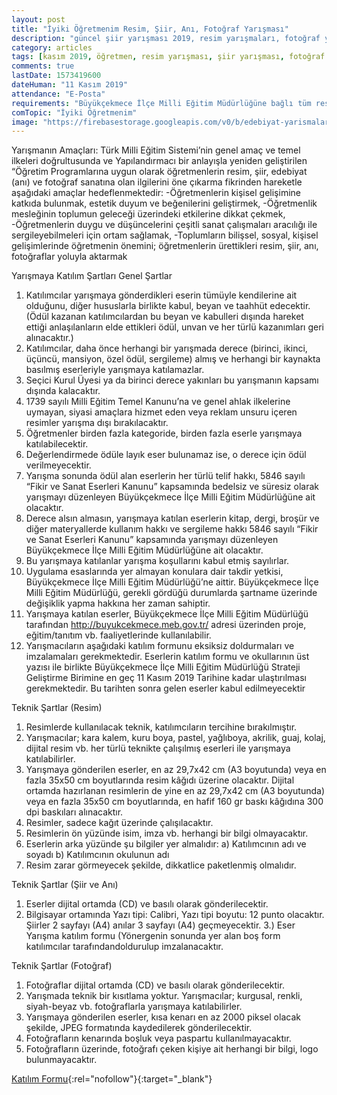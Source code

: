 ```yaml
---
layout: post
title: "İyiki Öğretmenim Resim, Şiir, Anı, Fotoğraf Yarışması"
description: "güncel şiir yarışması 2019, resim yarışmaları, fotoğraf yarışmaları, ödüllü yarışmalar 2019"
category: articles
tags: [kasım 2019, öğretmen, resim yarışması, şiir yarışması, fotoğraf yarışması, anı yarışması]
comments: true
lastDate: 1573419600
dateHuman: "11 Kasım 2019"
attendance: "E-Posta"
requirements: "Büyükçekmece İlçe Milli Eğitim Müdürlüğüne bağlı tüm resmi ve özel okul öğretmenleri katılabilir"
comTopic: "İyiki Öğretmenim"
image: "https://firebasestorage.googleapis.com/v0/b/edebiyat-yarismalari.appspot.com/o/iyiki-%C3%B6%C4%9Fretmenim-resim-%C5%9Fiir-an%C4%B1-fotograf-yarismasi.jpg?alt=media&token=a5340486-03a6-431f-9510-463260a059d2"
---
```


Yarışmanın Amaçları:
Türk Milli Eğitim Sistemi’nin genel amaç ve temel ilkeleri doğrultusunda ve Yapılandırmacı bir anlayışla yeniden geliştirilen “Öğretim Programlarına uygun olarak öğretmenlerin resim, şiir, edebiyat (anı) ve fotoğraf sanatına olan ilgilerini öne çıkarma fikrinden hareketle aşağıdaki amaçlar hedeflenmektedir:
-Öğretmenlerin kişisel gelişimine katkıda bulunmak, estetik duyum ve beğenilerini geliştirmek,
-Öğretmenlik mesleğinin toplumun geleceği üzerindeki etkilerine dikkat çekmek,
-Öğretmenlerin duygu ve düşüncelerini çeşitli sanat çalışmaları aracılığı ile sergileyebilmeleri için ortam sağlamak,
-Toplumların bilişsel, sosyal, kişisel gelişimlerinde öğretmenin önemini; öğretmenlerin ürettikleri resim, şiir, anı, fotoğraflar yoluyla aktarmak

Yarışmaya Katılım Şartları Genel Şartlar
1) Katılımcılar yarışmaya gönderdikleri eserin tümüyle kendilerine ait olduğunu, diğer hususlarla birlikte kabul, beyan ve taahhüt edecektir. (Ödül kazanan katılımcılardan bu beyan ve kabulleri dışında hareket ettiği anlaşılanların elde ettikleri ödül, unvan ve her türlü kazanımları geri alınacaktır.)
2) Katılımcılar, daha önce herhangi bir yarışmada derece (birinci, ikinci, üçüncü, mansiyon, özel ödül, sergileme) almış ve herhangi bir kaynakta basılmış eserleriyle yarışmaya katılamazlar.
3) Seçici Kurul Üyesi ya da birinci derece yakınları bu yarışmanın kapsamı dışında kalacaktır.
4) 1739 sayılı Milli Eğitim Temel Kanunu’na ve genel ahlak ilkelerine uymayan, siyasi amaçlara
hizmet eden veya reklam unsuru içeren resimler yarışma dışı bırakılacaktır.
5) Öğretmenler birden fazla kategoride, birden fazla eserle yarışmaya katılabilecektir.
6) Değerlendirmede ödüle layık eser bulunamaz ise, o derece için ödül verilmeyecektir.
7) Yarışma sonunda ödül alan eserlerin her türlü telif hakkı, 5846 sayılı “Fikir ve Sanat Eserleri Kanunu” kapsamında bedelsiz ve süresiz olarak yarışmayı düzenleyen Büyükçekmece İlçe Milli Eğitim Müdürlüğüne ait olacaktır.
8) Derece alsın almasın, yarışmaya katılan eserlerin kitap, dergi, broşür ve diğer materyallerde kullanım hakkı ve sergileme hakkı 5846 sayılı “Fikir ve Sanat Eserleri Kanunu” kapsamında yarışmayı düzenleyen Büyükçekmece İlçe Milli Eğitim Müdürlüğüne ait olacaktır.
9) Bu yarışmaya katılanlar yarışma koşullarını kabul etmiş sayılırlar.
10) Uygulama esaslarında yer almayan konulara dair takdir yetkisi, Büyükçekmece İlçe Milli Eğitim Müdürlüğü’ne aittir. Büyükçekmece İlçe Milli Eğitim Müdürlüğü, gerekli gördüğü durumlarda şartname üzerinde değişiklik yapma hakkına her zaman sahiptir.
11) Yarışmaya katılan eserler, Büyükçekmece İlçe Milli Eğitim Müdürlüğü tarafından http://buyukcekmece.meb.gov.tr/ adresi üzerinden proje, eğitim/tanıtım vb. faaliyetlerinde kullanılabilir.
12) Yarışmacıların aşağıdaki katılım formunu eksiksiz doldurmaları ve imzalamaları gerekmektedir. Eserlerin katılım formu ve okullarının üst yazısı ile birlikte Büyükçekmece İlçe Milli Eğitim Müdürlüğü Strateji Geliştirme Birimine en geç 11 Kasım 2019 Tarihine kadar ulaştırılması gerekmektedir. Bu tarihten sonra gelen eserler kabul edilmeyecektir

Teknik Şartlar (Resim)
1) Resimlerde kullanılacak teknik, katılımcıların tercihine bırakılmıştır.
2) Yarışmacılar; kara kalem, kuru boya, pastel, yağlıboya, akrilik, guaj, kolaj, dijital resim vb. her türlü teknikte çalışılmış eserleri ile yarışmaya katılabilirler.
3) Yarışmaya gönderilen eserler, en az 29,7x42 cm (A3 boyutunda) veya en fazla 35x50 cm boyutlarında resim kâğıdı üzerine olacaktır. Dijital ortamda hazırlanan resimlerin de yine en az 29,7x42 cm (A3 boyutunda) veya en fazla 35x50 cm boyutlarında, en hafif 160 gr baskı kâğıdına 300 dpi baskıları alınacaktır.
4) Resimler, sadece kağıt üzerinde çalışılacaktır.
5) Resimlerin ön yüzünde isim, imza vb. herhangi bir bilgi olmayacaktır.
6) Eserlerin arka yüzünde şu bilgiler yer almalıdır:
a) Katılımcının adı ve soyadı b) Katılımcının okulunun adı
7) Resim zarar görmeyecek şekilde, dikkatlice paketlenmiş olmalıdır.

Teknik Şartlar (Şiir ve Anı)
1) Eserler dijital ortamda (CD) ve basılı olarak gönderilecektir.
2) Bilgisayar ortamında Yazı tipi: Calibri, Yazı tipi boyutu: 12 punto olacaktır. Şiirler 2 sayfayı (A4) anılar 3 sayfayı (A4) geçmeyecektir.
3.) Eser Yarışma katılım formu (Yönergenin sonunda yer alan boş form katılımcılar tarafındandoldurulup imzalanacaktır.

Teknik Şartlar (Fotoğraf)
1) Fotoğraflar dijital ortamda (CD) ve basılı olarak gönderilecektir.
2) Yarışmada teknik bir kısıtlama yoktur. Yarışmacılar; kurgusal, renkli, siyah-beyaz vb. fotoğraflarla yarışmaya katılabilirler.
3) Yarışmaya gönderilen eserler, kısa kenarı en az 2000 piksel olacak şekilde, JPEG formatında kaydedilerek gönderilecektir.
4) Fotoğrafların kenarında boşluk veya paspartu kullanılmayacaktır.
5) Fotoğrafların üzerinde, fotoğrafı çeken kişiye ait herhangi bir bilgi, logo bulunmayacaktır.

[Katılım Formu](https://buyukcekmece.meb.gov.tr/meb_iys_dosyalar/2019_09/30124620_Yyi_ki_OYretmenim_YarYYmasY_Yartnamesi.pdf?utm_source=edebiyatyarismalari.com&utm_medium=affiliate&utm_campaign=cpc#oykugio){:rel="nofollow"}{:target="_blank"}